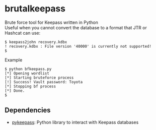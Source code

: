 # brutalkeepass
Brute force tool for Keepass written in Python  
Useful when you cannot convert the database to a format that JTR or Hashcat can use:
```
$ keepass2john recovery.kdbx 
! recovery.kdbx : File version '40000' is currently not supported!
$
```
Example
```
$ python bfkeepass.py 
[*] Opening wordlist
[*] Starting bruteforce process
[!] Success! Vault password: Toyota
[*] Stopping bf process
[*] Done.
$ 
```
## Dependencies
- [pykeepass](https://github.com/libkeepass/pykeepass): Python library to interact with Keepass databases
